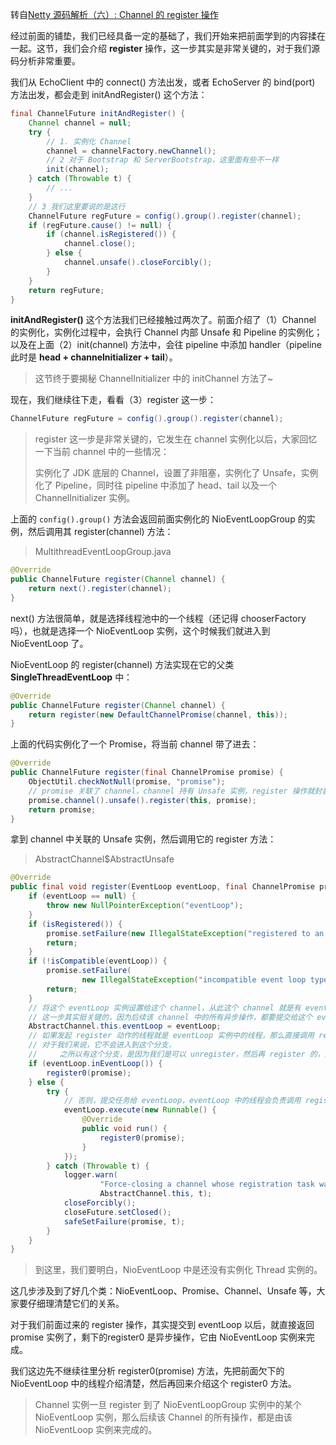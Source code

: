 转自[Netty 源码解析（六）: Channel 的 register 操作](https://www.javadoop.com/post/netty-part-6)

经过前面的铺垫，我们已经具备一定的基础了，我们开始来把前面学到的内容揉在一起。这节，我们会介绍 **register** 操作，这一步其实是非常关键的，对于我们源码分析非常重要。

我们从 EchoClient 中的 connect() 方法出发，或者 EchoServer 的 bind(port) 方法出发，都会走到 initAndRegister() 这个方法：
```java
final ChannelFuture initAndRegister() {
    Channel channel = null;
    try {
        // 1. 实例化 Channel
        channel = channelFactory.newChannel();
        // 2 对于 Bootstrap 和 ServerBootstrap，这里面有些不一样
        init(channel);
    } catch (Throwable t) {
        // ...
    }
    // 3 我们这里要说的是这行
    ChannelFuture regFuture = config().group().register(channel);
    if (regFuture.cause() != null) {
        if (channel.isRegistered()) {
            channel.close();
        } else {
            channel.unsafe().closeForcibly();
        }
    }
    return regFuture;
}
```
**initAndRegister()** 这个方法我们已经接触过两次了。前面介绍了（1）Channel 的实例化，实例化过程中，会执行 Channel 内部 Unsafe 和 Pipeline 的实例化；
以及在上面（2）init(channel) 方法中，会往 pipeline 中添加 handler（pipeline 此时是 **head + channelnitializer + tail**）。

> 这节终于要揭秘 ChannelInitializer 中的 initChannel 方法了~

现在，我们继续往下走，看看（3）register 这一步：
```java
ChannelFuture regFuture = config().group().register(channel);
```

> register 这一步是非常关键的，它发生在 channel 实例化以后，大家回忆一下当前 channel 中的一些情况：
> 
> 实例化了 JDK 底层的 Channel，设置了非阻塞，实例化了 Unsafe，实例化了 Pipeline，同时往 pipeline 中添加了 head、tail 以及一个 ChannelInitializer 实例。

上面的 `config().group()` 方法会返回前面实例化的 NioEventLoopGroup 的实例，然后调用其 register(channel) 方法：
> MultithreadEventLoopGroup.java

```java
@Override
public ChannelFuture register(Channel channel) {
    return next().register(channel);
}
```
next() 方法很简单，就是选择线程池中的一个线程（还记得 chooserFactory 吗），也就是选择一个 NioEventLoop 实例，这个时候我们就进入到 NioEventLoop 了。

NioEventLoop 的 register(channel) 方法实现在它的父类 **SingleThreadEventLoop** 中：
```java
@Override
public ChannelFuture register(Channel channel) {
    return register(new DefaultChannelPromise(channel, this));
}
```
上面的代码实例化了一个 Promise，将当前 channel 带了进去：
```java
@Override
public ChannelFuture register(final ChannelPromise promise) {
    ObjectUtil.checkNotNull(promise, "promise");
    // promise 关联了 channel，channel 持有 Unsafe 实例，register 操作就封装在 Unsafe 中
    promise.channel().unsafe().register(this, promise);
    return promise;
}
```
拿到 channel 中关联的 Unsafe 实例，然后调用它的 register 方法：
> AbstractChannel$AbstractUnsafe

```java
@Override
public final void register(EventLoop eventLoop, final ChannelPromise promise) {
    if (eventLoop == null) {
        throw new NullPointerException("eventLoop");
    }
    if (isRegistered()) {
        promise.setFailure(new IllegalStateException("registered to an event loop already"));
        return;
    }
    if (!isCompatible(eventLoop)) {
        promise.setFailure(
                new IllegalStateException("incompatible event loop type: " + eventLoop.getClass().getName()));
        return;
    }
    // 将这个 eventLoop 实例设置给这个 channel，从此这个 channel 就是有 eventLoop 的了
    // 这一步其实挺关键的，因为后续该 channel 中的所有异步操作，都要提交给这个 eventLoop 来执行
    AbstractChannel.this.eventLoop = eventLoop;
    // 如果发起 register 动作的线程就是 eventLoop 实例中的线程，那么直接调用 register0(promise)
    // 对于我们来说，它不会进入到这个分支，
    //     之所以有这个分支，是因为我们是可以 unregister，然后再 register 的，后面再仔细看
    if (eventLoop.inEventLoop()) {
        register0(promise);
    } else {
        try {
            // 否则，提交任务给 eventLoop，eventLoop 中的线程会负责调用 register0(promise)
            eventLoop.execute(new Runnable() {
                @Override
                public void run() {
                    register0(promise);
                }
            });
        } catch (Throwable t) {
            logger.warn(
                    "Force-closing a channel whose registration task was not accepted by an event loop: {}",
                    AbstractChannel.this, t);
            closeForcibly();
            closeFuture.setClosed();
            safeSetFailure(promise, t);
        }
    }
}
```
> 到这里，我们要明白，NioEventLoop 中是还没有实例化 Thread 实例的。

这几步涉及到了好几个类：NioEventLoop、Promise、Channel、Unsafe 等，大家要仔细理清楚它们的关系。

对于我们前面过来的 register 操作，其实提交到 eventLoop 以后，就直接返回 promise 实例了，剩下的register0 是异步操作，它由 NioEventLoop 实例来完成。

我们这边先不继续往里分析 register0(promise) 方法，先把前面欠下的 NioEventLoop 中的线程介绍清楚，然后再回来介绍这个 register0 方法。

> Channel 实例一旦 register 到了 NioEventLoopGroup 实例中的某个 NioEventLoop 实例，那么后续该 Channel 的所有操作，都是由该 NioEventLoop 实例来完成的。
